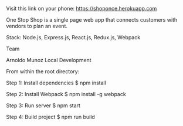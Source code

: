 Visit this link on your phone: https://shoponce.herokuapp.com

One Stop Shop is a single page web app that connects customers with vendors to plan an event.

Stack:
Node.js, Express.js, React.js, Redux.js, Webpack

Team

Arnoldo Munoz
Local Development

From within the root directory:

Step 1: Install dependencies
$ npm install

Step 2: Install Webpack
$ npm install -g webpack

Step 3: Run server
$ npm start

Step 4: Build project
$ npm run build